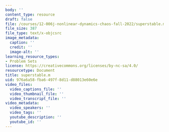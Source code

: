 ```yaml
---
body: ''
content_type: resource
draft: false
file: /courses/12-006j-nonlinear-dynamics-chaos-fall-2022/superstable.m
file_size: 387
file_type: text/x-objcsrc
image_metadata:
  caption: ''
  credit: ''
  image-alt: ''
learning_resource_types:
- Problem Sets
license: https://creativecommons.org/licenses/by-nc-sa/4.0/
resourcetype: Document
title: superstable.m
uid: 976a6a58-fba6-497f-8d11-d88013e60e6e
video_files:
  video_captions_file: ''
  video_thumbnail_file: ''
  video_transcript_file: ''
video_metadata:
  video_speakers: ''
  video_tags: ''
  youtube_description: ''
  youtube_id: ''
---
```

